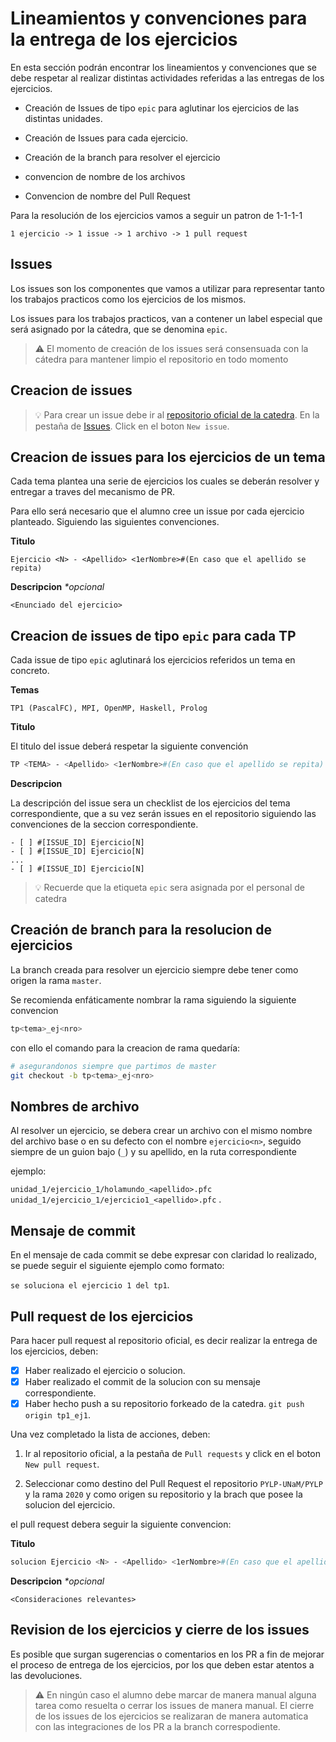 # Lineamientos y convenciones para la entrega de los ejercicios

En esta sección podrán encontrar los lineamientos y convenciones que se debe respetar al realizar distintas actividades referidas a las entregas de los ejercicios.

- Creación de Issues de tipo `epic` para aglutinar los ejercicios de las distintas unidades.

- Creación de Issues para cada ejercicio.

- Creación de la branch para resolver el ejercicio

- convencion de nombre de los archivos

- Convencion de nombre del Pull Request

Para la resolución de los ejercicios vamos a seguir un patron de 1-1-1-1

```
1 ejercicio -> 1 issue -> 1 archivo -> 1 pull request
```

## Issues

Los issues son los componentes que vamos a utilizar para representar tanto los trabajos practicos como los ejercicios de los mismos.

Los issues para los trabajos practicos, van a contener un label especial que será asignado por la cátedra, que se denomina `epic`.

> ⚠️ El momento de creación de los issues será consensuada con la cátedra para mantener limpio el repositorio en todo momento


## Creacion de issues

> 💡 Para crear un issue debe ir al [repositorio oficial de la catedra](https://github.com/PYLP-UNaM/PYLP). En la pestaña de [Issues](https://github.com/PYLP-UNaM/PYLP/issues). Click en el boton `New issue`.

## Creacion de issues para los ejercicios de un tema

Cada tema plantea una serie de ejercicios los cuales se deberán resolver y entregar a traves del mecanismo de PR.

Para ello será necesario que el alumno cree un issue por cada ejercicio planteado. Siguiendo las siguientes convenciones.

**Titulo**

```
Ejercicio <N> - <Apellido> <1erNombre>#(En caso que el apellido se repita)
```

**Descripcion** *\*opcional*
```
<Enunciado del ejercicio>
```

## Creacion de issues de tipo `epic` para cada TP

Cada issue de tipo `epic` aglutinará los ejercicios referidos un tema en concreto.

**Temas**

`TP1 (PascalFC), MPI, OpenMP, Haskell, Prolog`

**Titulo**

El titulo del issue deberá respetar la siguiente convención

```sh
TP <TEMA> - <Apellido> <1erNombre>#(En caso que el apellido se repita)
```

**Descripcion**

La descripción del issue sera un checklist de los ejercicios del tema correspondiente, que a su vez serán issues en el repositorio siguiendo las convenciones de la seccion correspondiente.

```
- [ ] #[ISSUE_ID] Ejercicio[N]
- [ ] #[ISSUE_ID] Ejercicio[N]
...
- [ ] #[ISSUE_ID] Ejercicio[N]
```

> 💡 Recuerde que la etiqueta `epic` sera asignada por el personal de catedra

## Creación de branch para la resolucion de ejercicios

La branch creada para resolver un ejercicio siempre debe tener como origen la rama `master`.

Se recomienda enfáticamente nombrar la rama siguiendo la siguiente convencion

```sh
tp<tema>_ej<nro>
```

con ello el comando para la creacion de rama quedaría:

``` bash
# asegurandonos siempre que partimos de master
git checkout -b tp<tema>_ej<nro>
```

## Nombres de archivo

Al resolver un ejercicio, se debera crear un archivo con el mismo nombre del archivo base o en su defecto con el nombre `ejercicio<n>`, seguido siempre de un guion bajo (`_`) y su apellido, en la ruta correspondiente

ejemplo:

`unidad_1/ejercicio_1/holamundo_<apellido>.pfc`
`unidad_1/ejercicio_1/ejercicio1_<apellido>.pfc`
.

## Mensaje de commit

En el mensaje de cada commit se debe expresar con claridad lo realizado, se puede seguir el siguiente ejemplo como formato:

`se soluciona el ejercicio 1 del tp1`.

## Pull request de los ejercicios

Para hacer pull request al repositorio oficial, es decir realizar la entrega de los ejercicios,  deben:

- [x] Haber realizado el ejercicio o solucion.
- [x] Haber realizado el commit de la solucion con su mensaje correspondiente.
- [x] Haber hecho push a su repositorio forkeado de la catedra. `git push origin tp1_ej1`.

Una vez completado la lista de acciones, deben:

1. Ir al repositorio oficial, a la pestaña de `Pull requests` y click en el boton `New pull request`.

2. Seleccionar como destino del Pull Request el repositorio `PYLP-UNaM/PYLP` y la rama `2020` y como origen su repositorio y la brach que posee la solucion del ejercicio. 

el pull request debera seguir la siguiente convencion:

**Titulo**

```sh
solucion Ejercicio <N> - <Apellido> <1erNombre>#(En caso que el apellido se repita)
```

**Descripcion** *\*opcional*
```
<Consideraciones relevantes>
```

## Revision de los ejercicios y cierre de los issues

Es posible que surgan sugerencias o comentarios en los PR a fin de mejorar el proceso de entrega de los ejercicios, por los que deben estar atentos a las devoluciones.

> ⚠️ En ningún caso el alumno debe marcar de manera manual alguna tarea como resuelta o cerrar los issues de manera manual. El cierre de los issues de los ejercicios se realizaran de manera automatica con las integraciones de los PR a la branch correspodiente.  

